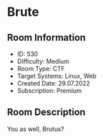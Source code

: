 ﻿# Brute

## Room Information
- ID: 530
- Difficulty: Medium
- Room Type: CTF
- Target Systems: Linux, Web
- Created Date: 29.07.2022
- Subscription: Premium

## Room Description
You as well, Brutus?
